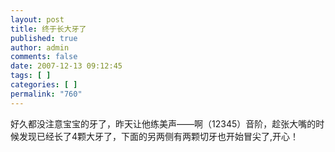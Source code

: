 ```yaml
---
layout: post
title: 终于长大牙了
published: true
author: admin
comments: false
date: 2007-12-13 09:12:45
tags: [ ]
categories: [ ]
permalink: "760"
---
```

好久都没注意宝宝的牙了，昨天让他练美声——啊（12345）音阶，趁张大嘴的时候发现已经长了4颗大牙了，下面的另两侧有两颗切牙也开始冒尖了,开心！